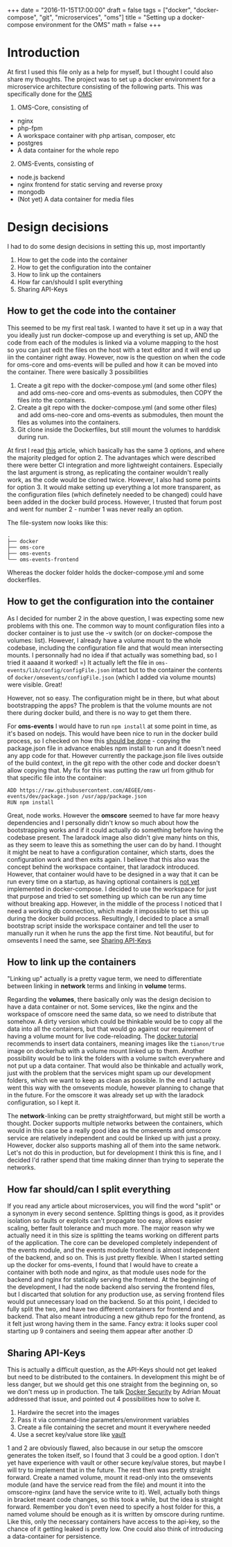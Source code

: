 +++
date = "2016-11-15T17:00:00"
draft = false
tags = ["docker", "docker-compose", "git", "microservices", "oms"]
title = "Setting up a docker-compose environment for the OMS"
math = false
+++

# Introduction

At first I used this file only as a help for myself, but I thought I could also share my thoughts. The project was to set up a docker environment for a microservice architecture consisting of the following parts. This was specifically done for the [OMS](https://oms-project.atlassian.net/wiki/display/GENERAL/Project+description)

1. OMS-Core, consisting of
  * nginx
  * php-fpm
  * A workspace container with php artisan, composer, etc
  * postgres
  * A data container for the whole repo
2. OMS-Events, consisting of
  * node.js backend
  * nginx frontend for static serving and reverse proxy
  * mongodb
  * (Not yet) A data container for media files

# Design decisions
I had to do some design decisions in setting this up, most importantly

1. How to get the code into the container
2. How to get the configuration into the container
3. How to link up the containers
4. How far can/should I split everything
5. Sharing API-Keys

## How to get the code into the container
This seemed to be my first real task. I wanted to have it set up in a way that you ideally just run docker-compose up and everything is set up, AND the code from each of the modules is linked via a volume mapping to the host so you can just edit the files on the host with a text editor and it will end up iin the container right away. However, now is the question on when the code for oms-core and oms-events will be pulled and how it can be moved into the container. There were basically 3 possibilities



1. Create a git repo with the docker-compose.yml (and some other files) and add oms-neo-core and oms-events as submodules, then COPY the files into the containers.
2. Create a git repo with the docker-compose.yml (and some other files) and add oms-neo-core and oms-events as submodules, then mount the files as volumes into the containers.
3. Git clone inside the Dockerfiles, but still mount the volumes to harddisk during run.

At first I read [this](https://forums.docker.com/t/best-practices-for-getting-code-into-a-container-git-clone-vs-copy-vs-data-container/4077) article, which basically has the same 3 options, and where the majority pledged for option 2. The advantages which were described there were better CI integration and more lightweight containers. Especially the last argument is strong, as replicating the container wouldn't really work, as the code would be cloned twice. However, I also had some points for option 3. It would make setting up everything a lot more transparent, as the configuration files (which definetely needed to be changed) could have been added in the docker build process. However, I trusted that forum post and went for number 2 - number 1 was never really an option.

The file-system now looks like this:
```
.
├── docker
├── oms-core
├── oms-events
└── oms-events-frontend
```
Whereas the docker folder holds the docker-compose.yml and some dockerfiles.



## How to get the configuration into the container

As I decided for number 2 in the above question, I was expecting some new problems with this one. The common way to mount configuration files into a docker container is to just use the -v switch (or on docker-compose the volumes: list). However, I already have a volume mount to the whole codebase, including the configuration file and that would mean intersecting mounts. I personnally had no idea if that actually was something bad, so I tried it aaaand it worked! =) It actually left the file in `oms-events/lib/config/configFile.json` intact but to the container the contents of `docker/omsevents/configFile.json` (which I added via volume mounts) were visible. Great!

However, not so easy. The configuration might be in there, but what about bootstrapping the apps? The problem is that the volume mounts are not there during docker build, and there is no way to get them there.

For **oms-events** I would have to run `npm install` at some point in time, as it's based on nodejs. This would have been nice to run in the docker build process, so I checked on how this [should be done](https://nodejs.org/en/docs/guides/nodejs-docker-webapp/) - copying the package.json file in advance enables npm install to run and it doesn't need any app code for that. However currently the package.json file lives outside of the build context, in the git repo with the other code and docker doesn't allow copying that. My fix for this was putting the raw url from github for that specific file into the container:  
```
ADD https://raw.githubusercontent.com/AEGEE/oms-events/dev/package.json /usr/app/package.json
RUN npm install
```

Great, node works. However the **omscore** seemed to have far more heavy dependencies and I personally didn't know so much about how the bootstrapping works and if it could actually do something before having the codebase present. The laradock image also didn't give many hints on this, as they seem to leave this as something the user can do by hand. I thought it might be neat to have a configuration container, which starts, does the configuration work and then exits again. I believe that this also was the concept behind the workspace container, that laradock introduced. However, that container would have to be designed in a way that it can be run every time on a startup, as having optional containers is [not yet](https://github.com/docker/compose/issues/1896) implemented in docker-compose. I decided to use the workspace for just that purpose and tried to set something up which can be run any time without breaking app. However, in the middle of the process I noticed that I need a working db connection, which made it impossible to set this up during the docker build process. Resultingly, I decided to place a small bootstrap script inside the workspace container and tell the user to manually run it when he runs the app the first time. Not beautiful, but for omsevents I need the same, see [Sharing API-Keys](#sharing-api-keys)

## How to link up the containers

"Linking up" actually is a pretty vague term, we need to differentiate between linking in **network** terms and linking in **volume** terms. 

Regarding the **volumes**, there basically only was the design decision to have a data container or not. Some services, like the nginx and the workspace of omscore need the same data, so we need to distribute that somehow. A dirty version which could be thinkable would be to copy all the data into all the containers, but that would go against our requirement of having a volume mount for live code-reloading. The [docker tutorial](https://docs.docker.com/engine/tutorials/dockervolumes/) recommends to insert data containers, meaning images like the `tianon/true` image on dockerhub with a volume mount linked up to them. Another possibility would be to link the folders with a volume switch everywhere and not put up a data container. That would also be thinkable and actually work, just with the problem that the services might spam up our development folders, which we want to keep as clean as possible. In the end I actually went this way with the omsevents module, however planning to change that in the future. For the omscore it was already set up with the laradock configuration, so I kept it.

The **network**-linking can be pretty straightforward, but might still be worth a thought. Docker supports multiple networks between the containers, which would in this case be a really good idea as the omsevents and omscore service are relatively independent and could be linked up with just a proxy. However, docker also supports mashing all of them into the same network. Let's not do this in production, but for development I think this is fine, and I decided I'd rather spend that time making dinner than trying to seperate the networks.


## How far should/can I split everything

If you read any article about microservices, you will find the word "split" or a synonym in every second sentence. Splitting things is good, as it provides isolation so faults or exploits can't propagate too easy, allows easier scaling, better fault tolerance and much more. The major reason why we actually need it in this size is splitting the teams working on different parts of the application. The core can be developed completely independent of the events module, and the events module frontend is almost independent of the backend, and so on. This is just pretty flexible. When I started setting up the docker for oms-events, I found that I would have to create a container with both node and nginx, as that module uses node for the backend and nginx for statically serving the frontend. At the beginning of the development, I had the node backend also serving the frontend files, but I discarted that solution for any production use, as serving frontend files would put unnecessary load on the backend. So at this point, I decided to fully split the two, and have two different containers for frontend and backend. That also meant introducing a new github repo for the frontend, as it felt just wrong having them in the same. Fancy extra: it looks super cool starting up 9 containers and seeing them appear after another :D

## Sharing API-Keys

This is actually a difficult question, as the API-Keys should not get leaked but need to be distributed to the containers. In development this might be of less danger, but we should get this one straight from the beginning on, so we don't mess up in production. The talk [Docker Security](https://www.youtube.com/watch?v=A32Yjizt2_s) by Adrian Mouat addressed that issue, and pointed out 4 possibilities how to solve it.

1. Hardwire the secret into the images
2. Pass it via command-line parameters/environment variables
3. Create a file containing the secret and mount it everywhere needed
4. Use a secret key/value store like [vault](https://www.hashicorp.com/blog/vault.html)

1 and 2 are obviously flawed, also because in our setup the omscore generates the token itself, so I found that 3 could be a good option. I don't yet have experience with vault or other secure key/value stores, but maybe I will try to implement that in the future. The rest then was pretty straight forward. Create a named volume, mount it read-only into the omsevents module (and have the service read from the file) and mount it into the omscore-nginx (and have the service write to it). Well, actually both things in bracket meant code changes, so this took a while, but the idea is straight forward. Remember you don't even need to specify a host folder for this, a named volume should be enough as it is written by omscore during runtime. Like this, only the necessary containers have access to the api-key, so the chance of it getting leaked is pretty low. One could also think of introducing a data-container for persistence.